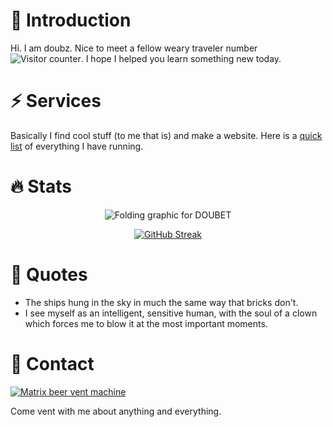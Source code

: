 # 👋 Introduction

Hi. I am doubz. Nice to meet a fellow weary traveler number <img src="https://komarev.com/ghpvc/?username=iamdoubz&style=flat-square&color=blue" alt="Visitor counter" />. I hope I helped you learn something new today.

# ⚡ Services

Basically I find cool stuff (to me that is) and make a website. Here is a <a href="https://chat.dou.bet">quick list</a> of everything I have running.

# 🔥 Stats

<div align="center">

![Folding graphic for DOUBET](https://dou.bet/xoc1 "Folding graphic for DOUBET")

[![GitHub Streak](http://github-readme-streak-stats.herokuapp.com?user=iamdoubz&theme=dark&background=282828)](https://git.io/streak-stats)

</div>

# 👄 Quotes

- The ships hung in the sky in much the same way that bricks don't.
- I see myself as an intelligent, sensitive human, with the soul of a clown which forces me to blow it at the most important moments.

# 💬 Contact

<a href="https://chat.dou.bet/#/room/#beers:dou.bet"><img src="https://img.shields.io/matrix/beers:dou.bet.svg?server_fqdn=dou.bet" alt="Matrix beer vent machine" /></a>

Come vent with me about anything and everything.
